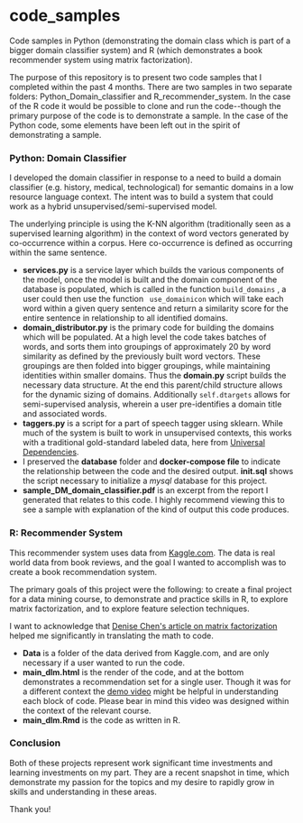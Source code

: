 # code_samples
Code samples in Python (demonstrating the domain class which is part of a bigger domain classifier system) and R (which demonstrates a book recommender system using matrix factorization). 

The purpose of this repository is to present two code samples that I completed within the past 4 months. There are two samples in two separate folders: Python_Domain_classifier and R_recommender_system. In the case of the R code it would be possible to clone and run the code--though the primary purpose of the code is to demonstrate a sample. In the case of the Python code, some elements have been left out in the spirit of demonstrating a sample. 

### Python: Domain Classifier

I developed the domain classifier in response to a need to build a domain classifier (e.g. history, medical, technological) for semantic domains in a low resource language context. The intent was to build a system that could work as a hybrid unsupervised/semi-supervised model.

The underlying principle is using the K-NN algorithm (traditionally seen as a supervised learning algorithm) in the context of word vectors generated by co-occurrence within a corpus. Here co-occurrence is defined as occurring within the same sentence.

* **services.py** is a service layer which builds the various components of the model, once the model is built and the domain component of the database is populated, which is called in the function `build_domains` , a user could then use the function ` use_domainicon` which will take each word within a given query sentence and return a similarity score for the entire sentence in relationship to all identified domains. 
* **domain_distributor.py** is the primary code for building the domains which will be populated. At a high level the code takes batches of words, and sorts them into groupings of approximately 20 by word similarity as defined by the previously built word vectors. These groupings are then folded into bigger groupings, while maintaining identities within smaller domains. Thus the **domain.py** script builds the necessary data structure. At the end this parent/child structure allows for the dynamic sizing of domains. Additionally `self.dtargets` allows for semi-supervised analysis, wherein a user pre-identifies a domain title and associated words. 
* **taggers.py** is a script for a part of speech tagger using sklearn. While much of the system is built to work in unsupervised contexts, this works with a traditional gold-standard labeled data, here from [Universal Dependencies](https://universaldependencies.org/).
*  I preserved the **database** folder and **docker-compose file** to indicate the relationship between the code and the desired output. **init.sql** shows the script necessary to initialize a *mysql* database for this project.
*  **sample_DM_domain_classifier.pdf** is an excerpt from the report I generated that relates to this code. I highly recommend viewing this to see a sample with explanation of the kind of output this code produces. 



### R: Recommender System

This recommender system uses data from [Kaggle.com](https://www.kaggle.com/datasets/arashnic/book-recommendation-dataset?select=Users.csv). The data is real world data from book reviews, and the goal I wanted to accomplish was to create a book recommendation system.

The primary goals of this project were the following: to create a final project for a data mining course, to demonstrate and practice skills in R, to explore matrix factorization, and to explore feature selection techniques. 

I want to acknowledge that [Denise Chen's article on matrix factorization](https://towardsdatascience.com/recommendation-system-matrix-factorization-d61978660b4b) helped me significantly in translating the math to code. 

* **Data** is a folder of the data derived from Kaggle.com, and are only necessary if a user wanted to run the code. 
* **main_dlm.html** is the render of the code, and at the bottom demonstrates a recommendation set for a single user. Though it was for a different context the [demo video](https://www.youtube.com/watch?v=4EQkGFV8qso&ab_channel=Meed) might be helpful in understanding each block of code. Please bear in mind this video was designed within the context of the relevant course.  
* **main_dlm.Rmd** is the code as written in R. 

### Conclusion

Both of these projects represent work significant time investments and learning investments on my part. They are a recent snapshot in time, which demonstrate my passion for the topics and my desire to rapidly grow in skills and understanding in these areas. 

Thank you!



